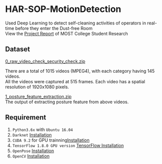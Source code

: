 # HAR-SOP-MotionDetection
 Used Deep Learning to detect self-cleaning activities of operators in real-time before they enter the Dust-free Room   
 View the [Project Report](https://drive.google.com/uc?export=download&id=1mo618A_-mqqq6D8m5c5nl8jJPJqDvZZ_) of MOST College Student Research  
 
 

## Dataset

[0_raw_video_check_security_check.zip](https://drive.google.com/uc?export=download&id=1rMqTzyLOiVlXNxiOHZXGDOJk1GkkI_Am)  
  
There are a total of 1015 videos (MPEG4), with each category having 145 videos.  
All the videos were captured at 515 frames. Each video has a spatial resolution of 1920x1080 pixels.  

[1_posture_feature_extraction.zip](https://drive.google.com/uc?export=download&id=1vHI8d2Hln6iX1rl-JXq3QDcAcilt1fvX)  
The output of extracting posture feature from above videos.   

## Requirement
1. `Python3.6x` with `Ubuntu 16.04`
3. `Darknet` [Installation](https://pjreddie.com/darknet/install/)
4. `CUDA 9.2` for GPU trainning[Installation](https://developer.nvidia.com/cuda-downloads)
5. `TensorFlow 1.8.0 GPU version` [TensorFlow Installation](https://www.pytorials.com/how-to-install-tensorflow-gpu-with-cuda-9-2-for-python-on-ubuntu/?fbclid=IwAR2juxu_RnKGk5ZzDAuMc2RvgFAFs7uL8ga0meqXnlO2DmoDbaB31grm77I)
6. `OpenPose` [Installation](https://github.com/CMU-Perceptual-Computing-Lab/openpose#installation)
7. `OpenCV` [Installation](https://docs.opencv.org/4.5.2/d7/d9f/tutorial_linux_install.html)





